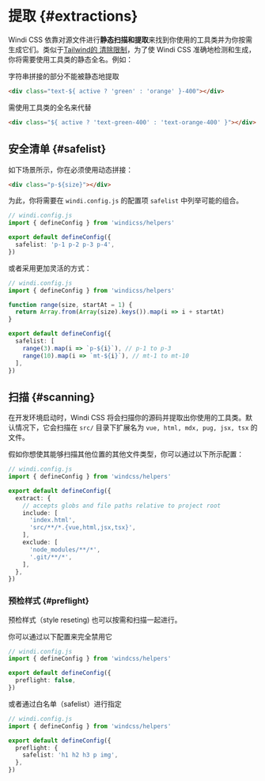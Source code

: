 # 提取 {#extractions}

Windi CSS 依靠对源文件进行**静态扫描和提取**来找到你使用的工具类并为你按需生成它们。类似于[Tailwind的 清除限制](https://tailwindcss.com/docs/optimizing-for-production#writing-purgeable-html)，为了使 Windi CSS 准确地检测和生成，你将需要使用工具类的静态全名。例如：

字符串拼接的部分不能被静态地提取

```html
<div class="text-${ active ? 'green' : 'orange' }-400"></div>
```

需使用工具类的全名来代替

```html
<div class="${ active ? 'text-green-400' : 'text-orange-400' }"></div>
```

## 安全清单 {#safelist}

如下场景所示，你在必须使用动态拼接：

```html
<div class="p-${size}"></div>
```

为此，你将需要在 `windi.config.js` 的配置项 `safelist` 中列举可能的组合。

```ts
// windi.config.js
import { defineConfig } from 'windicss/helpers'

export default defineConfig({
  safelist: 'p-1 p-2 p-3 p-4',
})
```

或者采用更加灵活的方式：

```ts
// windi.config.js
import { defineConfig } from 'windicss/helpers'

function range(size, startAt = 1) {
  return Array.from(Array(size).keys()).map(i => i + startAt)
}

export default defineConfig({
  safelist: [
    range(3).map(i => `p-${i}`), // p-1 to p-3
    range(10).map(i => `mt-${i}`), // mt-1 to mt-10
  ],
})
```

## 扫描 {#scanning}

在开发环境启动时，Windi CSS 将会扫描你的源码并提取出你使用的工具类。默认情况下，它会扫描在 `src/` 目录下扩展名为 `vue, html, mdx, pug, jsx, tsx` 的文件。

假如你想使其能够扫描其他位置的其他文件类型，你可以通过以下所示配置：

```ts
// windi.config.js
import { defineConfig } from 'windcss/helpers'

export default defineConfig({
  extract: {
    // accepts globs and file paths relative to project root
    include: [
      'index.html',
      'src/**/*.{vue,html,jsx,tsx}',
    ],
    exclude: [
      'node_modules/**/*',
      '.git/**/*',
    ],
  },
})
```

### 预检样式 {#preflight}

预检样式（style reseting) 也可以按需和扫描一起进行。

你可以通过以下配置来完全禁用它

```ts
// windi.config.js
import { defineConfig } from 'windcss/helpers'

export default defineConfig({
  preflight: false,
})
```

或者通过白名单（safelist）进行指定

```ts
// windi.config.js
import { defineConfig } from 'windcss/helpers'

export default defineConfig({
  preflight: {
    safelist: 'h1 h2 h3 p img',
  },
})
```

